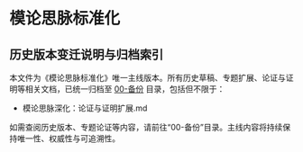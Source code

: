 # 模论思脉标准化

## 历史版本变迁说明与归档索引

本文件为《模论思脉标准化》唯一主线版本。所有历史草稿、专题扩展、论证与证明等相关文档，已统一归档至 [00-备份](./00-备份/) 目录，包括但不限于：

- 模论思脉深化：论证与证明扩展.md

如需查阅历史版本、专题论证等内容，请前往“00-备份”目录。主线内容将持续保持唯一性、权威性与可追溯性。
